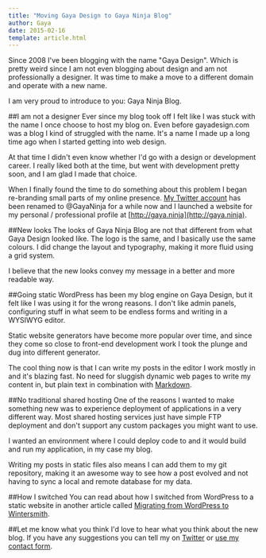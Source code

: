 ```yaml
---
title: "Moving Gaya Design to Gaya Ninja Blog"
author: Gaya
date: 2015-02-16
template: article.html
---
```

Since 2008 I've been blogging with the name "Gaya Design". Which is pretty weird since I am not even blogging about
design and am not professionally a designer. It was time to make a move to a different domain and operate with a new name.

I am very proud to introduce to you: Gaya Ninja Blog.

<span class="more"></span>

##I am not a designer
Ever since my blog took off I felt like I was stuck with the name I once choose to host my blog on. Even before
gayadesign.com was a blog I kind of struggled with the name. It's a name I made up a long time ago when I started getting
into web design.

At that time I didn't even know whether I'd go with a design or development career. I really liked both at the time, but
went with development pretty soon, and I am glad I made that choice.

When I finally found the time to do something about this problem I began re-branding small parts of my online presence.
[My Twitter account](https://twitter.com/GayaKessler) has been renamed to @GayaNinja for a while now and I launched a
website for my personal / professional profile at [http://gaya.ninja](http://gaya.ninja).

##New looks
The looks of Gaya Ninja Blog are not that different from what Gaya Design looked like. The logo is the same, and I
basically use the same colours. I did change the layout and typography, making it more fluid using a grid system.

I believe that the new looks convey my message in a better and more readable way.

##Going static
WordPress has been my blog engine on Gaya Design, but it felt like I was using it for the wrong reasons. I don't
like admin panels, configuring stuff in what seem to be endless forms and writing in a WYSIWYG editor.

Static website generators have become more popular over time, and since they come so close to front-end development work
I took the plunge and dug into different generator.

The cool thing now is that I can write my posts in the editor I work mostly in and it's blazing fast. No need for
sluggish dynamic web pages to write my content in, but plain text in combination with
[Markdown](http://daringfireball.net/projects/markdown/).

##No traditional shared hosting
One of the reasons I wanted to make something new was to experience deployment of applications in a very different way.
Most shared hosting services just have simple FTP deployment and don't support any custom packages you might want to use.

I wanted an environment where I could deploy code to and it would build and run my application, in my case my blog.

Writing my posts in static files also means I can add them to my git repository, making it an awesome way to see how a
post evolved and not having to sync a local and remote database for my data.

##How I switched
You can read about how I switched from WordPress to a static website in another article called [Migrating from WordPress
to Wintersmith](/articles/migrating-wordpress-to-wintersmith/).

##Let me know what you think
I'd love to hear what you think about the new blog. If you have any suggestions you can tell my on
[Twitter](http://twitter.com/GayaKessler) or [use my contact form](/contact/).
